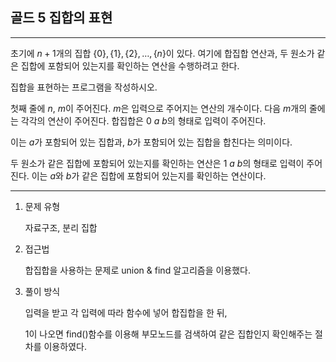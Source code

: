 ## 골드 5 집합의 표현
---

초기에 $n+1$개의 집합 $\{0\}, \{1\}, \{2\}, \dots , \{n\}$이 있다. 여기에 합집합 연산과, 두 원소가 같은 집합에 포함되어 있는지를 확인하는 연산을 수행하려고 한다.

집합을 표현하는 프로그램을 작성하시오.

첫째 줄에 $n$, $m$이 주어진다. $m$은 입력으로 주어지는 연산의 개수이다. 다음 $m$개의 줄에는 각각의 연산이 주어진다. 합집합은 $0$ $a$ $b$의 형태로 입력이 주어진다. 

이는 $a$가 포함되어 있는 집합과, $b$가 포함되어 있는 집합을 합친다는 의미이다. 

두 원소가 같은 집합에 포함되어 있는지를 확인하는 연산은 $1$ $a$ $b$의 형태로 입력이 주어진다. 이는 $a$와 $b$가 같은 집합에 포함되어 있는지를 확인하는 연산이다.

---
1. 문제 유형

    자료구조, 분리 집합

2. 접근법

    합집합을 사용하는 문제로 union & find 알고리즘을 이용했다.

3. 풀이 방식

   입력을 받고 각 입력에 따라 함수에 넣어 합집합을 한 뒤,

   1이 나오면 find()함수를 이용해 부모노드를 검색하여 같은 집합인지 확인해주는 절차를 이용하였다.
